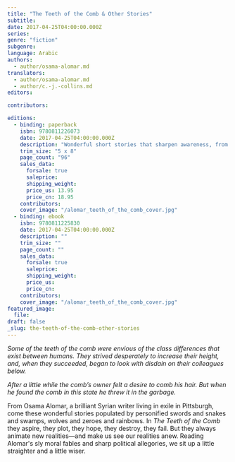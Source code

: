 ```yaml
---
title: "The Teeth of the Comb & Other Stories"
subtitle:
date: 2017-04-25T04:00:00.000Z
series:
genre: "fiction"
subgenre:
language: Arabic
authors:
  - author/osama-alomar.md
translators:
  - author/osama-alomar.md
  - author/c.-j.-collins.md
editors:

contributors:

editions:
  - binding: paperback
    isbn: 9780811226073
    date: 2017-04-25T04:00:00.000Z
    description: "Wonderful short stories that sharpen awareness, from a brilliantly gifted Syrian refugee "
    trim_size: "5 x 8"
    page_count: "96"
    sales_data:
      forsale: true
      saleprice:
      shipping_weight:
      price_us: 13.95
      price_cn: 18.95
    contributors:
    cover_image: "/alomar_teeth_of_the_comb_cover.jpg"
  - binding: ebook
    isbn: 9780811225830
    date: 2017-04-25T04:00:00.000Z
    description: ""
    trim_size: ""
    page_count: ""
    sales_data:
      forsale: true
      saleprice:
      shipping_weight:
      price_us:
      price_cn:
    contributors:
    cover_image: "/alomar_teeth_of_the_comb_cover.jpg"
featured_image:
  file:
draft: false
_slug: the-teeth-of-the-comb-other-stories
---
```


_Some of the teeth of the comb were envious of the class differences that exist between humans. They strived desperately to increase their height, and, when they succeeded, began to look with disdain on their colleagues below._

_After a little while the comb’s owner felt a desire to comb his hair. But when he found the comb in this state he threw it in the garbage._

From Osama Alomar, a brilliant Syrian writer living in exile in Pittsburgh, come these wonderful stories populated by personified swords and snakes and swamps, wolves and zeroes and rainbows. In _The Teeth of the Comb_ they aspire, they plot, they hope, they destroy, they fail. But they always animate new realities<span class="st">—and make us see our realities anew. Reading Alomar's sly moral fables and sharp political allegories, we sit up a little straighter and a little wiser.</span>

